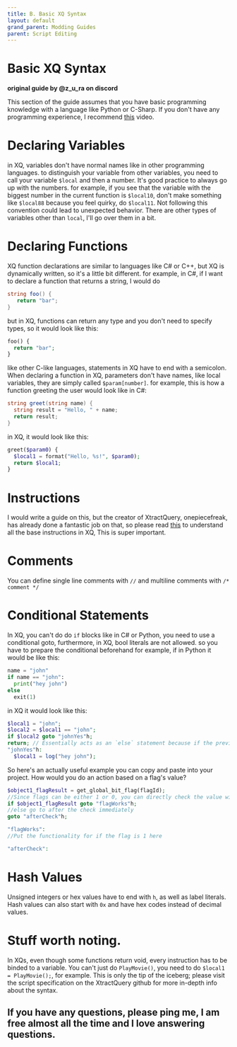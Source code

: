 ```yaml
---
title: B. Basic XQ Syntax
layout: default
grand_parent: Modding Guides
parent: Script Editing
---
```


# Basic XQ Syntax
**original guide by @z_u_ra on discord**


This section of the guide assumes that you have basic programming knowledge with a language like Python or C-Sharp. If you don't have any programming experience,  I recommend [this](https://www.youtube.com/watch?v=fWjsdhR3z3c) video.

# Declaring Variables
in XQ, variables don't have normal names like in other programming languages. to distinguish your variable from other variables, you need to call your variable `$local` and then a number. It's good practice to always go up with the numbers. for example, if you see that the variable with the biggest number in the current function is `$local10`, don't make something like `$local88` because you feel quirky, do `$local11`. Not following this convention could lead to unexpected behavior. There are other types of variables other than `local`, I'll go over them in a bit.

# Declaring Functions
XQ function declarations are similar to languages like C# or C++, but XQ is dynamically written, so it's a little bit different.
for example, in C#, if I want to declare a function that returns a string, I would do
```cs
string foo() {
   return "bar";
}
```
but in XQ, functions can return any type and you don't need to specify types, so it would look like this:
```php
foo() {
  return "bar";
}
```
like other C-like languages, statements in XQ have to end with a semicolon.
When declaring a function in XQ, parameters don't have names, like local variables, they are simply called `$param[number]`. for example, this is how a function greeting the user would look like in C#:
```cs
string greet(string name) {
  string result = "Hello, " + name;
  return result;
}
```
in XQ, it would look like this:
```php
greet($param0) {
  $local1 = format("Hello, %s!", $param0);
  return $local1;
}
```

# Instructions
I would write a guide on this, but the creator of XtractQuery, onepiecefreak, has already done a fantastic job on that, so please read [this](https://github.com/onepiecefreak3/XtractQuery/blob/master/ScriptSpecification.md#instructions) to understand all the base instructions in XQ, This is super important.

# Comments
You can define single line comments with `//` and multiline comments with `/* comment */`
# Conditional Statements
In XQ, you can't do do `if` blocks like in C# or Python, you need to use a conditional goto, furthermore, in XQ, bool literals are not allowed. so you have to prepare the conditional beforehand for example, if in Python it would be like this:
```py
name = "john"
if name == "john":
  print("hey john")
else 
  exit(1)
```
in XQ it would look like this:
```php
$local1 = "john";
$local2 = $local1 == "john";
if $local2 goto "johnYes"h;
return; // Essentially acts as an `else` statement because if the previous condition was true it would already jump to "johnYes".
"johnYes"h:
  $local1 = log("hey john");
```
So here's an actually useful example you can copy and paste into your project. How would you do an action based on a flag's value?
```php
$object1_flagResult = get_global_bit_flag(flagId);
//Since flags can be either 1 or 0, you can directly check the value with an if statement
if $object1_flagResult goto "flagWorks"h;
//else go to after the check immediately
goto "afterCheck"h;

"flagWorks":
//Put the functionality for if the flag is 1 here

"afterCheck":
```
# Hash Values
Unsigned integers or hex values have to end with `h`, as well as label literals. Hash values can also start with `0x` and have hex codes instead of decimal values.
# Stuff worth noting.
In XQs, even though some functions return void, every instruction has to be binded to a variable. You can't just do `PlayMovie()`, you need to do `$local1 = PlayMovie();`, for example.
This is only the tip of the iceberg; please visit the script specification on the XtractQuery github for more in-depth info about the syntax.

## If you have any questions, please ping me, I am free almost all the time and I love answering questions.
